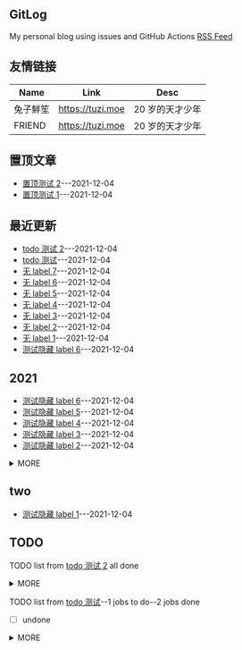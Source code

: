 ## GitLog
My personal blog using issues and GitHub Actions
[RSS Feed](https://raw.githubusercontent.com/bxb100/issueblog-test/master/feed.xml)
## 友情链接
| Name | Link | Desc |
| ---- | ---- | ---- |
| 兔子鮮笙 | https://tuzi.moe | 20 岁的天才少年 |
| FRIEND | https://tuzi.moe | 20 岁的天才少年 |

## 置顶文章
- [置顶测试 2](https://github.com/bxb100/issueblog-test/issues/3)---2021-12-04
- [置顶测试 1](https://github.com/bxb100/issueblog-test/issues/2)---2021-12-04

## 最近更新
- [todo 测试 2](https://github.com/bxb100/issueblog-test/issues/19)---2021-12-04
- [todo 测试](https://github.com/bxb100/issueblog-test/issues/18)---2021-12-04
- [无 label 7](https://github.com/bxb100/issueblog-test/issues/17)---2021-12-04
- [无 label 6](https://github.com/bxb100/issueblog-test/issues/16)---2021-12-04
- [无 label 5](https://github.com/bxb100/issueblog-test/issues/15)---2021-12-04
- [无 label 4](https://github.com/bxb100/issueblog-test/issues/14)---2021-12-04
- [无 label 3](https://github.com/bxb100/issueblog-test/issues/13)---2021-12-04
- [无 label 2](https://github.com/bxb100/issueblog-test/issues/12)---2021-12-04
- [无 label 1](https://github.com/bxb100/issueblog-test/issues/11)---2021-12-04
- [测试隐藏 label 6](https://github.com/bxb100/issueblog-test/issues/10)---2021-12-04

## 2021
- [测试隐藏 label 6](https://github.com/bxb100/issueblog-test/issues/10)---2021-12-04
- [测试隐藏 label 5](https://github.com/bxb100/issueblog-test/issues/9)---2021-12-04
- [测试隐藏 label 4](https://github.com/bxb100/issueblog-test/issues/8)---2021-12-04
- [测试隐藏 label 3](https://github.com/bxb100/issueblog-test/issues/7)---2021-12-04
- [测试隐藏 label 2](https://github.com/bxb100/issueblog-test/issues/6)---2021-12-04
<details><summary>MORE</summary>

- [测试隐藏 label 1](https://github.com/bxb100/issueblog-test/issues/5)---2021-12-04
</details>


## two
- [测试隐藏 label 1](https://github.com/bxb100/issueblog-test/issues/5)---2021-12-04

## TODO
TODO list from [todo 测试 2](https://github.com/bxb100/issueblog-test/issues/19) all done
<details><summary>MORE</summary>

- [x] 1
- [x] 2
</details>

TODO list from [todo 测试](https://github.com/bxb100/issueblog-test/issues/18)--1 jobs to do--2 jobs done
- [ ] undone
<details><summary>MORE</summary>

- [x] done
- [x] done2
</details>

